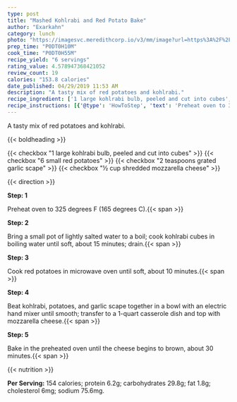 ```yaml
---
type: post
title: "Mashed Kohlrabi and Red Potato Bake"
author: "Exarkahn"
category: lunch
photo: "https://imagesvc.meredithcorp.io/v3/mm/image?url=https%3A%2F%2Fimages.media-allrecipes.com%2Fuserphotos%2F1020687.jpg"
prep_time: "P0DT0H10M"
cook_time: "P0DT0H55M"
recipe_yield: "6 servings"
rating_value: 4.578947368421052
review_count: 19
calories: "153.8 calories"
date_published: 04/29/2019 11:53 AM
description: "A tasty mix of red potatoes and kohlrabi."
recipe_ingredient: ['1 large kohlrabi bulb, peeled and cut into cubes', '6 small red potatoes', '2 teaspoons grated garlic scape', '½ cup shredded mozzarella cheese']
recipe_instructions: [{'@type': 'HowToStep', 'text': 'Preheat oven to 325 degrees F (165 degrees C).\n'}, {'@type': 'HowToStep', 'text': 'Bring a small pot of lightly salted water to a boil; cook kohlrabi cubes in boiling water until soft, about 15 minutes; drain.\n'}, {'@type': 'HowToStep', 'text': 'Cook red potatoes in microwave oven until soft, about 10 minutes.\n'}, {'@type': 'HowToStep', 'text': 'Beat kohlrabi, potatoes, and garlic scape together in a bowl with an electric hand mixer until smooth; transfer to a 1-quart casserole dish and top with mozzarella cheese.\n'}, {'@type': 'HowToStep', 'text': 'Bake in the preheated oven until the cheese begins to brown, about 30 minutes.\n'}]
---
```


A tasty mix of red potatoes and kohlrabi. 

{{< boldheading >}}

{{< checkbox "1 large kohlrabi bulb, peeled and cut into cubes" >}}
{{< checkbox "6 small red potatoes" >}}
{{< checkbox "2 teaspoons grated garlic scape" >}}
{{< checkbox "½ cup shredded mozzarella cheese" >}}


{{< direction >}}

**Step: 1**

Preheat oven to 325 degrees F (165 degrees C).{{< span >}}

**Step: 2**

Bring a small pot of lightly salted water to a boil; cook kohlrabi cubes in boiling water until soft, about 15 minutes; drain.{{< span >}}

**Step: 3**

Cook red potatoes in microwave oven until soft, about 10 minutes.{{< span >}}

**Step: 4**

Beat kohlrabi, potatoes, and garlic scape together in a bowl with an electric hand mixer until smooth; transfer to a 1-quart casserole dish and top with mozzarella cheese.{{< span >}}

**Step: 5**

Bake in the preheated oven until the cheese begins to brown, about 30 minutes.{{< span >}}

{{< nutrition >}}

**Per Serving:** 154 calories; protein 6.2g; carbohydrates 29.8g; fat 1.8g; cholesterol 6mg; sodium 75.6mg.